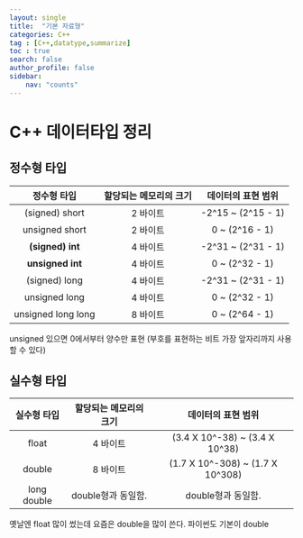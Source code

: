 ```yaml
---
layout: single
title:  "기본 자료형"
categories: C++
tag : [C++,datatype,summarize]
toc : true
search: false
author_profile: false
sidebar:
    nav: "counts"
---
```




# C++ 데이터타입 정리

## 정수형 타입

|    정수형 타입     | 할당되는 메모리의 크기 | 데이터의 표현 범위 |
| :----------------: | :--------------------: | :----------------: |
|   (signed) short   |        2 바이트        | -2^15 ~ (2^15 - 1) |
|   unsigned short   |        2 바이트        |   0 ~ (2^16 - 1)   |
|  **(signed) int**  |        4 바이트        | -2^31 ~ (2^31 - 1) |
|  **unsigned int**  |        4 바이트        |   0 ~ (2^32 - 1)   |
|   (signed) long    |        4 바이트        | -2^31 ~ (2^31 - 1) |
|   unsigned long    |        4 바이트        |   0 ~ (2^32 - 1)   |
| unsigned long long |        8 바이트        |   0 ~ (2^64 - 1)   |

unsigned 있으면 0에서부터 양수만 표현 (부호를 표현하는 비트 가장 앞자리까지 사용할 수 있다)



## 실수형 타입

| 실수형 타입 | 할당되는 메모리의 크기 |        데이터의 표현 범위        |
| :---------: | :--------------------: | :------------------------------: |
|    float    |        4 바이트        |  (3.4 X 10^-38) ~ (3.4 X 10^38)  |
|   double    |        8 바이트        | (1.7 X 10^-308) ~ (1.7 X 10^308) |
| long double |   double형과 동일함.   |        double형과 동일함.        |

옛날엔 float 많이 썼는데 요즘은 double을 많이 쓴다. 파이썬도 기본이 double




